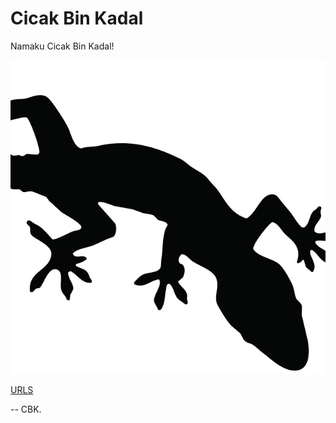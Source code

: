 ---
---

# Cicak Bin Kadal

Namaku Cicak Bin Kadal!

<img src="cbk.jpg" width="512">


[URLS](url/)


-- CBK.



